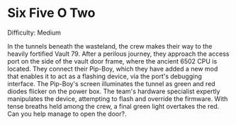 # Six Five O Two

Difficulty: Medium

In the tunnels beneath the wasteland, the crew makes their way to the heavily fortified Vault 79. After a perilous journey, they approach the access port on the side of the vault door frame, where the ancient 6502 CPU is located. They connect their Pip-Boy, which they have added a new mod that enables it to act as a flashing device, via the port's debugging interface. The Pip-Boy's screen illuminates the tunnel as green and red diodes flicker on the power box. The team's hardware specialist expertly manipulates the device, attempting to flash and override the firmware. With tense breaths held among the crew, a final green light overtakes the red. Can you help manage to open the door?.